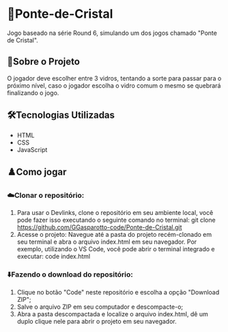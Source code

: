 # 💎Ponte-de-Cristal
Jogo baseado na série Round 6, simulando um dos jogos chamado "Ponte de Cristal".

## 📝Sobre o Projeto
O jogador deve escolher entre 3 vidros, tentando a sorte para passar para o próximo nível, caso o jogador escolha o vidro comum o mesmo se quebrará finalizando o jogo.

## 🛠️Tecnologias Utilizadas
- HTML
- CSS
- JavaScript

## ♟️Como jogar
### ☁️Clonar o repositório:
1. Para usar o Devlinks, clone o repositório em seu ambiente local, você pode fazer isso executando o seguinte comando no terminal: git clone https://github.com/GGasparotto-code/Ponte-de-Cristal.git
2. Acesse o projeto: Navegue até a pasta do projeto recém-clonado em seu terminal e abra o arquivo index.html em seu navegador. Por exemplo, utilizando o VS Code, você pode abrir o terminal integrado e executar: code index.html

### ⬇️Fazendo o download do repositório:
1. Clique no botão "Code" neste repositório e escolha a opção "Download ZIP";
2. Salve o arquivo ZIP em seu computador e descompacte-o;
3. Abra a pasta descompactada e localize o arquivo index.html, dê um duplo clique nele para abrir o projeto em seu navegador.
